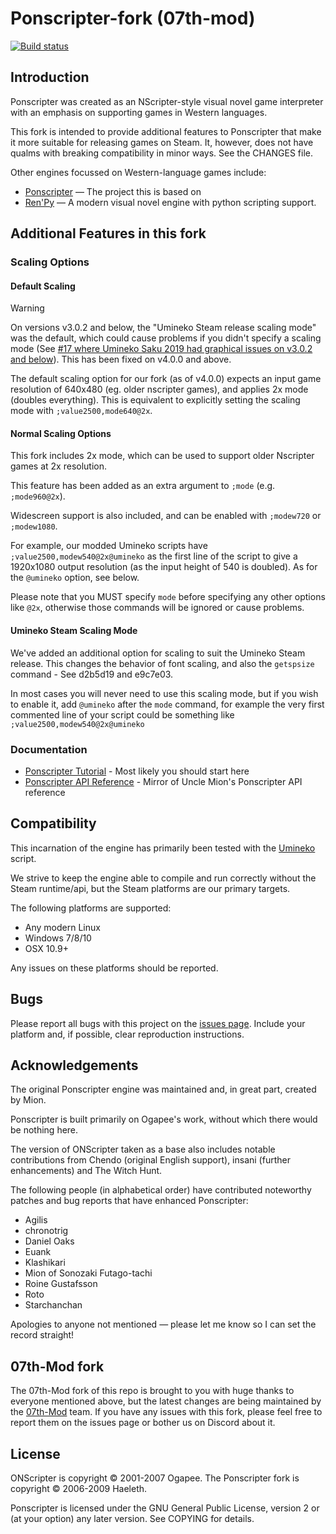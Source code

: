 # Ponscripter-fork (07th-mod)

[![Build status](https://github.com/07th-mod/ponscripter-fork/workflows/Build/badge.svg)](../../actions)

## Introduction

Ponscripter was created as an NScripter-style visual novel game interpreter with an emphasis
on supporting games in Western languages.

This fork is intended to provide additional features to Ponscripter that make it more suitable for releasing
games on Steam. It, however, does not have qualms with breaking compatibility in minor ways. See the CHANGES file.

Other engines focussed on Western-language games include:

* [Ponscripter](http://web.archive.org/web/20180812034417/http://unclemion.com/onscripter/) &mdash; The project this is based on
* [Ren'Py](http://www.renpy.org/) &mdash; A modern visual novel engine with python scripting support.

## Additional Features in this fork

### Scaling Options

#### Default Scaling

> [!Warning]
> On versions v3.0.2 and below, the "Umineko Steam release scaling mode" was the default, which could cause problems if you didn't specify a scaling mode (See [#17 where Umineko Saku 2019 had graphical issues on v3.0.2 and below](https://github.com/07th-mod/ponscripter-fork/issues/17)). This has been fixed on v4.0.0 and above.

The default scaling option for our fork (as of v4.0.0) expects an input game resolution of 640x480 (eg. older nscripter games), and applies 2x mode (doubles everything). This is equivalent to explicitly setting the scaling mode with `;value2500,mode640@2x`.

#### Normal Scaling Options

This fork includes 2x mode, which can be used to support older Nscripter games at 2x resolution.

This feature has been added as an extra argument to `;mode` (e.g. `;mode960@2x`).

Widescreen support is also included, and can be enabled with `;modew720` or `;modew1080`.

For example, our modded Umineko scripts have `;value2500,modew540@2x@umineko` as the first line of the script to give a 1920x1080 output resolution (as the input height of 540 is doubled). As for the `@umineko` option, see below.

Please note that you MUST specify `mode` before specifying any other options like `@2x`, otherwise those commands will be ignored or cause problems.

#### Umineko Steam Scaling Mode

We've added an additional option for scaling to suit the Umineko Steam release. This changes the behavior of font scaling, and also the `getspsize` command - See d2b5d19 and e9c7e03.

In most cases you will never need to use this scaling mode, but if you wish to enable it, add `@umineko` after the `mode` command, for example the very first commented line of your script could be something like `;value2500,modew540@2x@umineko`

### Documentation

* [Ponscripter Tutorial](https://07th-mod.github.io/ponscripter-fork) - Most likely you should start here
* [Ponscripter API Reference](https://07th-mod.github.io/ponscripter-fork/api/) - Mirror of Uncle Mion's Ponscripter API reference

## Compatibility

This incarnation of the engine has primarily been tested with the [Umineko](https://store.steampowered.com/app/406550/) script.

We strive to keep the engine able to compile and run correctly without the Steam runtime/api, but
the Steam platforms are our primary targets.

The following platforms are supported:

* Any modern Linux
* Windows 7/8/10
* OSX 10.9+

Any issues on these platforms should be reported.

## Bugs

Please report all bugs with this project on the [issues page](../../issues). Include your platform and, if possible, clear reproduction instructions.


## Acknowledgements

The original Ponscripter engine was maintained and, in great part, created by Mion.

Ponscripter is built primarily on Ogapee's work, without which there
would be nothing here.

The version of ONScripter taken as a base also includes notable
contributions from Chendo (original English support), insani
(further enhancements) and The Witch Hunt.

The following people (in alphabetical order) have contributed 
noteworthy patches and bug reports that have enhanced Ponscripter:

* Agilis
* chronotrig
* Daniel Oaks
* Euank
* Klashikari
* Mion of Sonozaki Futago-tachi
* Roine Gustafsson
* Roto
* Starchanchan

Apologies to anyone not mentioned &mdash; please let me know so I can set the
record straight!

## 07th-Mod fork

The 07th-Mod fork of this repo is brought to you with huge thanks to everyone mentioned above, but the latest changes are being maintained by the [07th-Mod](https://07th-mod.com) team. If you have any issues with this fork, please feel free to report them on the issues page or bother us on Discord about it.

## License

ONScripter is copyright © 2001-2007 Ogapee.  The Ponscripter fork is
copyright © 2006-2009 Haeleth.

Ponscripter is licensed under the GNU General Public License, version
2 or (at your option) any later version.  See COPYING for details.
